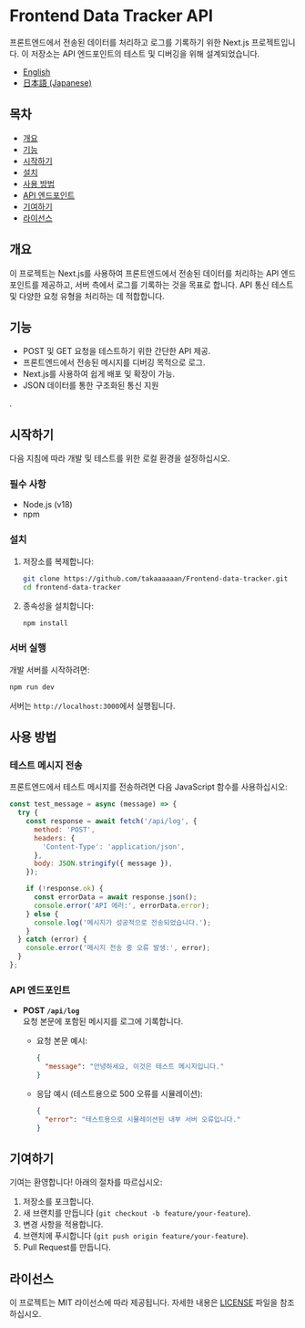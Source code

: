 # Frontend Data Tracker API

프론트엔드에서 전송된 데이터를 처리하고 로그를 기록하기 위한 Next.js 프로젝트입니다. 이 저장소는 API 엔드포인트의 테스트 및 디버깅을 위해 설계되었습니다.

- [English](./README.md)
- [日本語 (Japanese)](./README_ja.md)

## 목차

- [개요](#개요)
- [기능](#기능)
- [시작하기](#시작하기)
- [설치](#설치)
- [사용 방법](#사용-방법)
- [API 엔드포인트](#api-엔드포인트)
- [기여하기](#기여하기)
- [라이선스](#라이선스)

## 개요

이 프로젝트는 Next.js를 사용하여 프론트엔드에서 전송된 데이터를 처리하는 API 엔드포인트를 제공하고, 서버 측에서 로그를 기록하는 것을 목표로 합니다. API 통신 테스트 및 다양한 요청 유형을 처리하는 데 적합합니다.

## 기능

- POST 및 GET 요청을 테스트하기 위한 간단한 API 제공.
- 프론트엔드에서 전송된 메시지를 디버깅 목적으로 로그.
- Next.js를 사용하여 쉽게 배포 및 확장이 가능.
- JSON 데이터를 통한 구조화된 통신 지원

.

## 시작하기

다음 지침에 따라 개발 및 테스트를 위한 로컬 환경을 설정하십시오.

### 필수 사항

- Node.js (v18)
- npm

### 설치

1. 저장소를 복제합니다:

   ```bash
   git clone https://github.com/takaaaaaan/Frontend-data-tracker.git
   cd frontend-data-tracker
   ```

2. 종속성을 설치합니다:

   ```bash
   npm install
   ```

### 서버 실행

개발 서버를 시작하려면:

```bash
npm run dev
```

서버는 `http://localhost:3000`에서 실행됩니다.

## 사용 방법

### 테스트 메시지 전송

프론트엔드에서 테스트 메시지를 전송하려면 다음 JavaScript 함수를 사용하십시오:

```javascript
const test_message = async (message) => {
  try {
    const response = await fetch('/api/log', {
      method: 'POST',
      headers: {
        'Content-Type': 'application/json',
      },
      body: JSON.stringify({ message }),
    });

    if (!response.ok) {
      const errorData = await response.json();
      console.error('API 에러:', errorData.error);
    } else {
      console.log('메시지가 성공적으로 전송되었습니다.');
    }
  } catch (error) {
    console.error('메시지 전송 중 오류 발생:', error);
  }
};
```

### API 엔드포인트

- **POST `/api/log`**  
  요청 본문에 포함된 메시지를 로그에 기록합니다.

  - 요청 본문 예시:

    ```json
    {
      "message": "안녕하세요, 이것은 테스트 메시지입니다."
    }
    ```

  - 응답 예시 (테스트용으로 500 오류를 시뮬레이션):

    ```json
    {
      "error": "테스트용으로 시뮬레이션된 내부 서버 오류입니다."
    }
    ```

## 기여하기

기여는 환영합니다! 아래의 절차를 따르십시오:

1. 저장소를 포크합니다.
2. 새 브랜치를 만듭니다 (`git checkout -b feature/your-feature`).
3. 변경 사항을 적용합니다.
4. 브랜치에 푸시합니다 (`git push origin feature/your-feature`).
5. Pull Request를 만듭니다.

## 라이선스

이 프로젝트는 MIT 라이선스에 따라 제공됩니다. 자세한 내용은 [LICENSE](./LICENSE) 파일을 참조하십시오.
